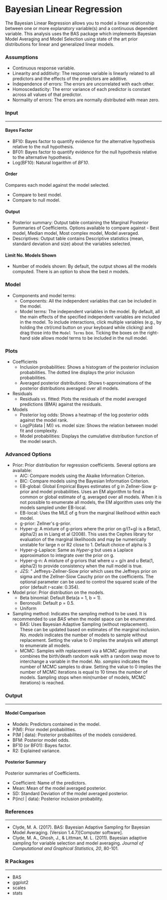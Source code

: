Bayesian Linear Regression
===

The Bayesian Linear Regression allows you to model a linear relationship between one or more explanatory variable(s) and a continuous dependent variable. This analysis uses the BAS package which implements Bayesian Model Averaging and Model Selection using state of the art prior distributions for linear and generalized linear models.

### Assumptions
- Continuous response variable.
- Linearity and additivity: The response variable is linearly related to all predictors and the effects of the predictors are additive.
- Independence of errors: The errors are uncorrelated with each other.
- Homoscedasticity: The error variance of each predictor is constant across all values of that predictor.
- Normality of errors: The errors are normally distributed with mean zero.

### Input
---

#### Bayes Factor
  - BF10: Bayes factor to quantify evidence for the alternative hypothesis relative to the null hypothesis.
  - BF01: Bayes factor to quantify evidence for the null hypothesis relative to the alternative hypothesis.
  - Log(BF10): Natural logarithm of *BF10*.

#### Order 
Compares each model against the model selected.
  - Compare to best model.
  - Compare to null model.

#### Output
  - Posterior summary: Output table containing the Marginal Posterior Summaries of Coefficients. Options available to compare against - Best model, Median model, Most complex model, Model averaged.
  - Descriptives: Output table contains Descriptive statistics (mean, standard deviation and size) about the variables selected.

#### Limit No. Models Shown
- Number of models shown: By default, the output shows all the models computed. There is an option to show the best *n* models.

### Model
- Components and model terms: 
    - Components: All the independent variables that can be included in the model. 
    - Model terms: The independent variables in the model. By default, all the main effects of the specified independent variables are included in the model. To include interactions, click multiple variables (e.g., by holding the ctrl/cmd button on your keyboard while clicking) and drag those into the `Model Terms` box. Ticking the boxes on the right-hand side allows model terms to be included in the null model.

### Plots
- Coefficients
  - Inclusion probabilities: Shows a histogram of the posterior inclusion probabilities. The dotted line displays the prior inclusion probabilities.
  - Averaged posterior distributions: Shows t-approximations of the posterior distributions averaged over all models.
- Residuals
  - Residuals vs. fitted: Plots the residuals of the model averaged predictions (BMA) against the residuals.
- Models
  - Posterior log odds: Shows a heatmap of the log posterior odds against the model rank.
  - Log(P(data | M)) vs. model size: Shows the relation between model fit and complexity.
  - Model probabilities: Displays the cumulative distribution function of the model search.


### Advanced Options
- Prior: Prior distribution for regression coefficients. Several options are available:
  - AIC: Compare models using the Akaike Information Criterion.
  - BIC: Compare models using the Bayesian Information Criterion.
  - EB-global: Global Empirical Bayes estimates of g in Zellner-Siow g-prior and model probabilities. Uses an EM algorithm to find a common or global estimate of g, averaged over all models. When it is not possible to enumerate all models, the EM algorithm uses only the models sampled under EB-local.
  - EB-local: Uses the MLE of g from the marginal likelihood within each model.
  - g-prior: Zellner's g-prior.
  - Hyper-g: A mixture of g-priors where the prior on g/(1+g) is a Beta(1, alpha/2) as in Liang et al (2008). This uses the Cephes library for evaluation of the marginal likelihoods and may be numerically unstable for large n or R2 close to 1. Default choice of alpha is 3
  - Hyper-g-Laplace:  Same as *Hyper-g* but uses a Laplace approximation to integrate over the prior on g.
  - Hyper-g-n: A mixture of g-priors that where u = g/n and u  Beta(1, alpha/2) to provide consistency when the null model is true.
  - JZS: " Jeffreys-Zellner-Siow prior which uses the Jeffreys prior on sigma and the Zellner-Siow Cauchy prior on the coefficients. The optional parameter can be used to control the squared scale of the prior (default r-scale: 0.354).
- Model prior: Prior distribution on the models.
  - Beta binomial: Default Beta(a = 1, b = 1).
  - Beronoulli: Default p = 0.5.
  - Uniform
- Sampling method: Indicates the sampling method to be used. It is recommended to use *BAS* when the model space can be enumerated.
  - BAS: Uses Bayesian Adaptive Sampling (without replacement). These can be updated based on estimates of the marginal inclusion. *No. models* indicates the number of models to sample without replacement. Setting the value to 0 implies the analysis will attempt to enumerate all models.
  - MCMC: Samples with replacement via a MCMC algorithm that combines the birth/death random walk with a random swap move to interchange a variable in the model. *No. samples* indicates the number of MCMC samples to draw. Setting the value to 0 implies the number of MCMC iterations is equal to 10 times the number of models. Sampling stops when min(number of models, MCMC iterations) is reached.

### Output
---

#### Model Comparison
  - Models: Predictors contained in the model.
  - P(M): Prior model probabilities.
  - P(M | data): Posterior probabilites of the models considered.
  - BFM: Posterior model odds.
  - BF10 (or BF01): Bayes factor.
  - R2: Explained variance.

#### Posterior Summary
Posterior summaries of Coefficients.
  - Coefficient: Name of the predictors.
  - Mean: Mean of the model averaged posterior.
  - SD: Standard Deviation of the model averaged posterior.
  - P(incl | data): Posterior inclusion probability.

### References
---
- Clyde, M. A. (2017). BAS: Bayesian Adaptive Sampling for Bayesian Model Averaging. (Version 1.4.7)[Computer software].
- Clyde, M. A., Ghosh, J., & Littman, M. L. (2011). Bayesian adaptive sampling for variable selection and model averaging. *Journal of Computational and Graphical Statistics, 20*, 80-101.

### R Packages
---
- BAS
- ggplot2
- scales
- stats
